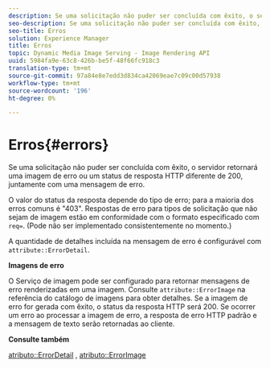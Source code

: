 ```yaml
---
description: Se uma solicitação não puder ser concluída com êxito, o servidor retornará uma imagem de erro ou um status de resposta HTTP diferente de 200, juntamente com uma mensagem de erro.
seo-description: Se uma solicitação não puder ser concluída com êxito, o servidor retornará uma imagem de erro ou um status de resposta HTTP diferente de 200, juntamente com uma mensagem de erro.
seo-title: Erros
solution: Experience Manager
title: Erros
topic: Dynamic Media Image Serving - Image Rendering API
uuid: 5984fa9e-63c8-426b-be5f-48f66fc918c3
translation-type: tm+mt
source-git-commit: 97a84e8e7edd3d834ca42069eae7c09c00d57938
workflow-type: tm+mt
source-wordcount: '196'
ht-degree: 0%

---
```



# Erros{#errors}

Se uma solicitação não puder ser concluída com êxito, o servidor retornará uma imagem de erro ou um status de resposta HTTP diferente de 200, juntamente com uma mensagem de erro.

O valor do status da resposta depende do tipo de erro; para a maioria dos erros comuns é &quot;403&quot;. Respostas de erro para tipos de solicitação que não sejam de imagem estão em conformidade com o formato especificado com `req=`. (Pode não ser implementado consistentemente no momento.)

A quantidade de detalhes incluída na mensagem de erro é configurável com `attribute::ErrorDetail`.

**Imagens de erro**

O Serviço de imagem pode ser configurado para retornar mensagens de erro renderizadas em uma imagem. Consulte `attribute::ErrorImage` na referência do catálogo de imagens para obter detalhes. Se a imagem de erro for gerada com êxito, o status da resposta HTTP será 200. Se ocorrer um erro ao processar a imagem de erro, a resposta de erro HTTP padrão e a mensagem de texto serão retornadas ao cliente.

**Consulte também**

[atributo::ErrorDetail](../../../../../ir-api/material-cat/image-rendering-api-ref/c-ir-material-catalog/c-ir-attributes-reference/r-ir-errordetail.md#reference-123b56eed6cf49cea6e0490672b7c53b) ,  [atributo::ErrorImage](../../../../../ir-api/material-cat/image-rendering-api-ref/c-ir-material-catalog/c-ir-attributes-reference/r-ir-errorimage.md#reference-b58bdaba96074c52802ca8dc54bfe2f0)
